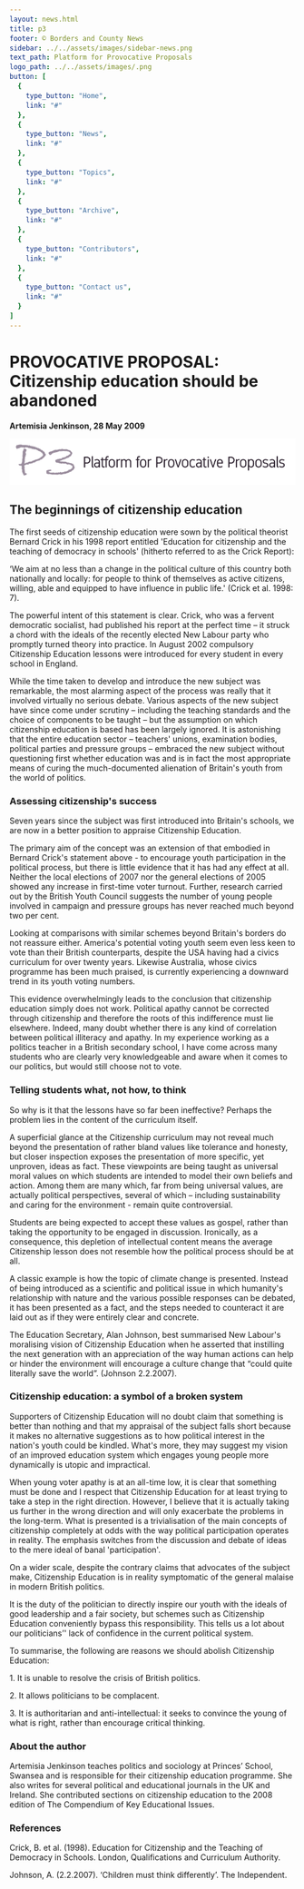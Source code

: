 ```yaml
---
layout: news.html
title: p3
footer: © Borders and County News
sidebar: ../../assets/images/sidebar-news.png
text_path: Platform for Provocative Proposals
logo_path: ../../assets/images/.png
button: [
  {
    type_button: "Home",
    link: "#"
  },
  {
    type_button: "News",
    link: "#"
  },
  {
    type_button: "Topics",
    link: "#"
  },
  {
    type_button: "Archive",
    link: "#"
  },
  {
    type_button: "Contributors",
    link: "#"
  },
  {
    type_button: "Contact us",
    link: "#"
  }
]
---
```

# PROVOCATIVE PROPOSAL: Citizenship education should be abandoned

**Artemisia Jenkinson, 28 May 2009**

![image-1](../../assets/images/p3-title-news.png)

## The beginnings of citizenship education

The first seeds of citizenship education were sown by the political theorist Bernard Crick in his 1998 report entitled 'Education for citizenship and the teaching of democracy in schools' (hitherto referred to as the Crick Report):

‘We aim at no less than a change in the political culture of this country both nationally and locally: for people to think of themselves as active citizens, willing, able and equipped to have influence in public life.' (Crick et al. 1998: 7).

The powerful intent of this statement is clear. Crick, who was a fervent democratic socialist, had published his report at the perfect time – it struck a chord with the ideals of the recently elected New Labour party who promptly turned theory into practice. In August 2002 compulsory Citizenship Education lessons were introduced for every student in every school in England.

While the time taken to develop and introduce the new subject was remarkable, the most alarming aspect of the process was really that it involved virtually no serious debate. Various aspects of the new subject have since come under scrutiny – including the teaching standards and the choice of components to be taught – but the assumption on which citizenship education is based has been largely ignored. It is astonishing that the entire education sector – teachers' unions, examination bodies, political parties and pressure groups – embraced the new subject without questioning first whether education was and is in fact the most appropriate means of curing the much-documented alienation of Britain's youth from the world of politics.

### Assessing citizenship's success

Seven years since the subject was first introduced into Britain's schools, we are now in a better position to appraise Citizenship Education.

The primary aim of the concept was an extension of that embodied in Bernard Crick's statement above - to encourage youth participation in the political process, but there is little evidence that it has had any effect at all. Neither the local elections of 2007 nor the general elections of 2005 showed any increase in first-time voter turnout. Further, research carried out by the British Youth Council suggests the number of young people involved in campaign and pressure groups has never reached much beyond two per cent.

Looking at comparisons with similar schemes beyond Britain's borders do not reassure either. America's potential voting youth seem even less keen to vote than their British counterparts, despite the USA having had a civics curriculum for over twenty years. Likewise Australia, whose civics programme has been much praised, is currently experiencing a downward trend in its youth voting numbers.

This evidence overwhelmingly leads to the conclusion that citizenship education simply does not work. Political apathy cannot be corrected through citizenship and therefore the roots of this indifference must lie elsewhere. Indeed, many doubt whether there is any kind of correlation between political illiteracy and apathy. In my experience working as a politics teacher in a British secondary school, I have come across many students who are clearly very knowledgeable and aware when it comes to our politics, but would still choose not to vote.

### Telling students what, not how, to think

So why is it that the lessons have so far been ineffective? Perhaps the problem lies in the content of the curriculum itself.

A superficial glance at the Citizenship curriculum may not reveal much beyond the presentation of rather bland values like tolerance and honesty, but closer inspection exposes the presentation of more specific, yet unproven, ideas as fact. These viewpoints are being taught as universal moral values on which students are intended to model their own beliefs and action. Among them are many which, far from being universal values, are actually political perspectives, several of which – including sustainability and caring for the environment - remain quite controversial.

Students are being expected to accept these values as gospel, rather than taking the opportunity to be engaged in discussion. Ironically, as a consequence, this depletion of intellectual content means the average Citizenship lesson does not resemble how the political process should be at all.

A classic example is how the topic of climate change is presented. Instead of being introduced as a scientific and political issue in which humanity's relationship with nature and the various possible responses can be debated, it has been presented as a fact, and the steps needed to counteract it are laid out as if they were entirely clear and concrete.

The Education Secretary, Alan Johnson, best summarised New Labour's moralising vision of Citizenship Education when he asserted that instilling the next generation with an appreciation of the way human actions can help or hinder the environment will encourage a culture change that “could quite literally save the world”. (Johnson 2.2.2007).

### Citizenship education: a symbol of a broken system

Supporters of Citizenship Education will no doubt claim that something is better than nothing and that my appraisal of the subject falls short because it makes no alternative suggestions as to how political interest in the nation's youth could be kindled. What's more, they may suggest my vision of an improved education system which engages young people more dynamically is utopic and impractical.

When young voter apathy is at an all-time low, it is clear that something must be done and I respect that Citizenship Education for at least trying to take a step in the right direction. However, I believe that it is actually taking us further in the wrong direction and will only exacerbate the problems in the long-term. What is presented is a trivialisation of the main concepts of citizenship completely at odds with the way political participation operates in reality. The emphasis switches from the discussion and debate of ideas to the mere ideal of banal 'participation'.

On a wider scale, despite the contrary claims that advocates of the subject make, Citizenship Education is in reality symptomatic of the general malaise in modern British politics.

It is the duty of the politician to directly inspire our youth with the ideals of good leadership and a fair society, but schemes such as Citizenship Education conveniently bypass this responsibility. This tells us a lot about our politicians’' lack of confidence in the current political system.

To summarise, the following are reasons we should abolish Citizenship Education:

1\. It is unable to resolve the crisis of British politics.

2\. It allows politicians to be complacent.

3\. It is authoritarian and anti-intellectual: it seeks to convince the young of what is right, rather than encourage critical thinking.

### About the author

Artemisia Jenkinson teaches politics and sociology at Princes’ School, Swansea and is responsible for their citizenship education programme. She also writes for several political and educational journals in the UK and Ireland. She contributed sections on citizenship education to the 2008 edition of The Compendium of Key Educational Issues.

### References

Crick, B. et al. (1998). Education for Citizenship and the Teaching of Democracy in Schools. London, Qualifications and Curriculum Authority.

Johnson, A. (2.2.2007). ‘Children must think differently’. The Independent.
